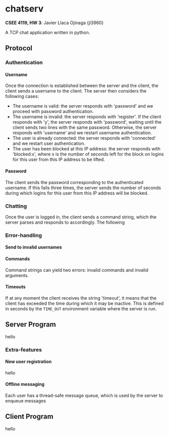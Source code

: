 # chatserv

**CSEE 4119, HW 3**: Javier Llaca Ojinaga (jl3960)

A TCP chat application written in python.

## Protocol

### Authentication

#### Username

Once the connection is established between the server and the client, the
client sends a username to the client. The server then considers the following cases:

- The username is valid: the server responds with 'password' and we proceed
  with password authentication.
- The username is invalid: the server responds with 'register'. If the client
  responds with 'y', the server responds with 'password', waiting until the
  client sends two lines with the same password. Otherwise, the server responds
  with 'username' and we restart username authentication.
- The user is already connected: the server responds with 'connected' and we
  restart user authentication.
- The user has been blocked at this IP address: the server responds with
  'blocked:x', where x is the number of seconds left for the block on logins
  for this user from this IP address to be lifted.


#### Password

The client sends the password corresponding to the authenticated username. If
this fails three times, the server sends the number of seconds during which
logins for this user from this IP address will be blocked.

### Chatting

Once the user is logged in, the client sends a command string, which the server
parses and responds to accordingly. The following

### Error-handling

#### Send to invalid usernames

#### Commands

Command strings can yield two errors: invalid commands and invalid arguments.

#### Timeouts

If at any moment the client receives the string 'timeout', it means that the
client has exceeded the time during which it may be inactive. This is defined
in seconds by the `TIME_OUT` environment variable where the server is run.

## Server Program

hello

### Extra-features

#### New user registration

hello

#### Offline messaging

Each user has a thread-safe message queue, which is used by the server to enqueue messages

## Client Program

hello
